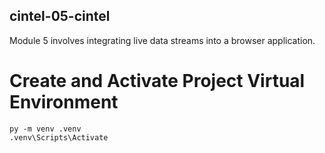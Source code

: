 ## cintel-05-cintel

Module 5 involves integrating live data streams into a browser application.

# Create and Activate Project Virtual Environment

```shell
py -m venv .venv
.venv\Scripts\Activate
```

